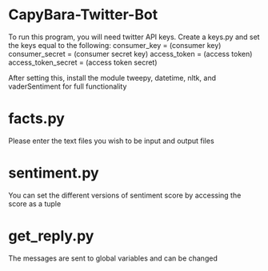 # CapyBara-Twitter-Bot
To run this program, you will need twitter API keys. Create a keys.py and set the keys equal to the following: 
    consumer_key = (consumer key)
    consumer_secret = (consumer secret key)
    access_token = (access token)
    access_token_secret = (access token secret)

After setting this, install the module tweepy, datetime, nltk, and vaderSentiment for full functionality


# facts.py
Please enter the text files you wish to be input and output files

# sentiment.py
You can set the different versions of sentiment score by accessing the score as a tuple

# get_reply.py
The messages are sent to global variables and can be changed
